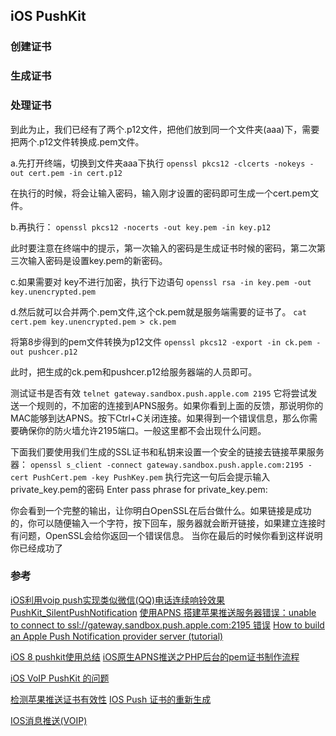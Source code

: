 ##  iOS PushKit


### 创建证书



### 生成证书



### 处理证书
到此为止，我们已经有了两个.p12文件，把他们放到同一个文件夹(aaa)下，需要把两个.p12文件转换成.pem文件。

a.先打开终端，切换到文件夹aaa下执行
`openssl pkcs12 -clcerts -nokeys -out cert.pem -in cert.p12`

在执行的时候，将会让输入密码，输入刚才设置的密码即可生成一个cert.pem文件。

b.再执行：
`openssl pkcs12 -nocerts -out key.pem -in key.p12`

此时要注意在终端中的提示，第一次输入的密码是生成证书时候的密码，第二次第三次输入密码是设置key.pem的新密码。

c.如果需要对 key不进行加密，执行下边语句
`openssl rsa -in key.pem -out key.unencrypted.pem`

d.然后就可以合并两个.pem文件,这个ck.pem就是服务端需要的证书了。
`cat cert.pem key.unencrypted.pem > ck.pem`

将第8步得到的pem文件转换为p12文件
`openssl pkcs12 -export -in ck.pem -out pushcer.p12`

此时，把生成的ck.pem和pushcer.p12给服务器端的人员即可。

测试证书是否有效
`telnet gateway.sandbox.push.apple.com 2195`
它将尝试发送一个规则的，不加密的连接到APNS服务。如果你看到上面的反馈，那说明你的MAC能够到达APNS。按下Ctrl+C关闭连接。如果得到一个错误信息，那么你需要确保你的防火墙允许2195端口。一般这里都不会出现什么问题。

下面我们要使用我们生成的SSL证书和私钥来设置一个安全的链接去链接苹果服务器：
`openssl s_client -connect gateway.sandbox.push.apple.com:2195 -cert PushCert.pem -key PushKey.pem`
执行完这一句后会提示输入private_key.pem的密码 
Enter pass phrase for private_key.pem:

你会看到一个完整的输出，让你明白OpenSSL在后台做什么。如果链接是成功的，你可以随便输入一个字符，按下回车，服务器就会断开链接，如果建立连接时有问题，OpenSSL会给你返回一个错误信息。 
当你在最后的时候你看到这样说明你已经成功了


### 参考
[iOS利用voip push实现类似微信(QQ)电话连续响铃效果](https://oopsr.github.io/2016/06/20/voip/)
[PushKit_SilentPushNotification](https://github.com/hasyapanchasara/PushKit_SilentPushNotification)
[使用APNS 搭建苹果推送服务器错误：unable to connect to ssl://gateway.sandbox.push.apple.com:2195 错误](https://www.cnblogs.com/cocoajin/p/3470673.html)
[How to build an Apple Push Notification provider server (tutorial)](https://blog.serverdensity.com/how-to-build-an-apple-push-notification-provider-server-tutorial/)

[iOS 8 pushkit使用总结](https://www.jianshu.com/p/5939dcb5fcd2)
[iOS原生APNS推送之PHP后台的pem证书制作流程](https://www.jianshu.com/p/d97074434f11)

[iOS VoIP PushKit 的问题](https://www.cnblogs.com/windsSunShine/p/9399515.html)

[检测苹果推送证书有效性](https://blog.csdn.net/nogodoss/article/details/42142205)
[IOS Push 证书的重新生成](https://blog.csdn.net/think12/article/details/8863411)

[IOS消息推送(VOIP)](https://blog.csdn.net/heyufei/article/details/53616961)
